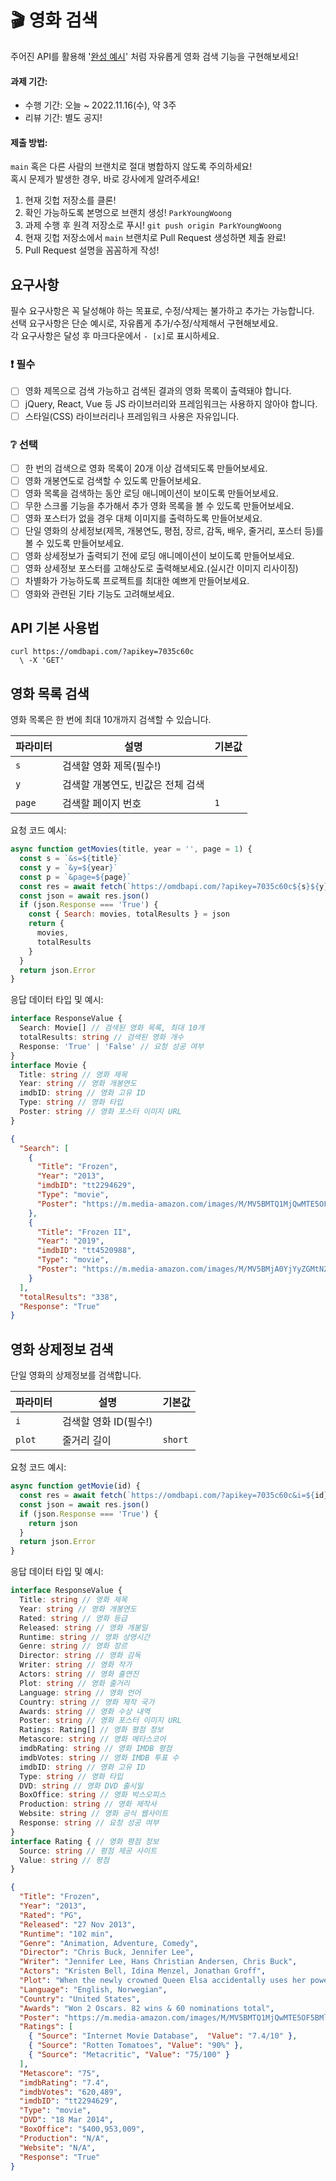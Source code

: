 # :clapper: 영화 검색

주어진 API를 활용해 '[완성 예시](https://stupefied-hodgkin-d9d350.netlify.app/)' 처럼 자유롭게 영화 검색 기능을 구현해보세요!

#### 과제 기간:

- 수행 기간: 오늘 ~ 2022.11.16(수), 약 3주
- 리뷰 기간: 별도 공지!
  
#### 제출 방법:

`main` 혹은 다른 사람의 브랜치로 절대 병합하지 않도록 주의하세요!    
혹시 문제가 발생한 경우, 바로 강사에게 알려주세요!

1. 현재 깃헙 저장소를 클론!
2. 확인 가능하도록 본명으로 브랜치 생성! `ParkYoungWoong`
3. 과제 수행 후 원격 저장소로 푸시! `git push origin ParkYoungWoong`
4. 현재 깃헙 저장소에서 `main` 브랜치로 Pull Request 생성하면 제출 완료!
5. Pull Request 설명을 꼼꼼하게 작성!
  
## 요구사항

필수 요구사항은 꼭 달성해야 하는 목표로, 수정/삭제는 불가하고 추가는 가능합니다.    
선택 요구사항은 단순 예시로, 자유롭게 추가/수정/삭제해서 구현해보세요.  
각 요구사항은 달성 후 마크다운에서 `- [x]`로 표시하세요.  

### :exclamation: 필수

- [ ] 영화 제목으로 검색 가능하고 검색된 결과의 영화 목록이 출력돼야 합니다.
- [ ] jQuery, React, Vue 등 JS 라이브러리와 프레임워크는 사용하지 않아야 합니다.
- [ ] 스타일(CSS) 라이브러리나 프레임워크 사용은 자유입니다.

### :grey_question: 선택

- [ ] 한 번의 검색으로 영화 목록이 20개 이상 검색되도록 만들어보세요.
- [ ] 영화 개봉연도로 검색할 수 있도록 만들어보세요.
- [ ] 영화 목록을 검색하는 동안 로딩 애니메이션이 보이도록 만들어보세요.
- [ ] 무한 스크롤 기능을 추가해서 추가 영화 목록을 볼 수 있도록 만들어보세요.
- [ ] 영화 포스터가 없을 경우 대체 이미지를 출력하도록 만들어보세요.
- [ ] 단일 영화의 상세정보(제목, 개봉연도, 평점, 장르, 감독, 배우, 줄거리, 포스터 등)를 볼 수 있도록 만들어보세요.
- [ ] 영화 상세정보가 출력되기 전에 로딩 애니메이션이 보이도록 만들어보세요.
- [ ] 영화 상세정보 포스터를 고해상도로 출력해보세요.(실시간 이미지 리사이징)
- [ ] 차별화가 가능하도록 프로젝트를 최대한 예쁘게 만들어보세요.
- [ ] 영화와 관련된 기타 기능도 고려해보세요.

## API 기본 사용법

```curl
curl https://omdbapi.com/?apikey=7035c60c
  \ -X 'GET'
```

## 영화 목록 검색
 
영화 목록은 한 번에 최대 10개까지 검색할 수 있습니다.

파라미터 | 설명 | 기본값
---|---|---
`s` | 검색할 영화 제목(필수!) |  
`y` | 검색할 개봉연도, 빈값은 전체 검색 | 
`page` | 검색할 페이지 번호 | `1`

요청 코드 예시:

```js
async function getMovies(title, year = '', page = 1) {
  const s = `&s=${title}`
  const y = `&y=${year}`
  const p = `&page=${page}`
  const res = await fetch(`https://omdbapi.com/?apikey=7035c60c${s}${y}${p}`)
  const json = await res.json()
  if (json.Response === 'True') {
    const { Search: movies, totalResults } = json
    return {
      movies,
      totalResults
    }
  }
  return json.Error
}
```

응답 데이터 타입 및 예시:

```ts
interface ResponseValue {
  Search: Movie[] // 검색된 영화 목록, 최대 10개
  totalResults: string // 검색된 영화 개수
  Response: 'True' | 'False' // 요청 성공 여부
}
interface Movie {
  Title: string // 영화 제목
  Year: string // 영화 개봉연도
  imdbID: string // 영화 고유 ID
  Type: string // 영화 타입
  Poster: string // 영화 포스터 이미지 URL
}
```

```json
{
  "Search": [
    {
      "Title": "Frozen",
      "Year": "2013",
      "imdbID": "tt2294629",
      "Type": "movie",
      "Poster": "https://m.media-amazon.com/images/M/MV5BMTQ1MjQwMTE5OF5BMl5BanBnXkFtZTgwNjk3MTcyMDE@._V1_SX300.jpg"
    },
    {
      "Title": "Frozen II",
      "Year": "2019",
      "imdbID": "tt4520988",
      "Type": "movie",
      "Poster": "https://m.media-amazon.com/images/M/MV5BMjA0YjYyZGMtN2U0Ni00YmY4LWJkZTItYTMyMjY3NGYyMTJkXkEyXkFqcGdeQXVyNDg4NjY5OTQ@._V1_SX300.jpg"
    }
  ],
  "totalResults": "338",
  "Response": "True"
}
```

## 영화 상제정보 검색

단일 영화의 상제정보를 검색합니다.

파라미터 | 설명 | 기본값
---|---|---
`i` | 검색할 영화 ID(필수!) |
`plot` | 줄거리 길이 | `short`

요청 코드 예시:

```js
async function getMovie(id) {
  const res = await fetch(`https://omdbapi.com/?apikey=7035c60c&i=${id}&plot=full`)
  const json = await res.json()
  if (json.Response === 'True') {
    return json
  }
  return json.Error
}
```

응답 데이터 타입 및 예시:

```ts
interface ResponseValue {
  Title: string // 영화 제목
  Year: string // 영화 개봉연도
  Rated: string // 영화 등급
  Released: string // 영화 개봉일
  Runtime: string // 영화 상영시간
  Genre: string // 영화 장르
  Director: string // 영화 감독
  Writer: string // 영화 작가
  Actors: string // 영화 출연진
  Plot: string // 영화 줄거리
  Language: string // 영화 언어
  Country: string // 영화 제작 국가
  Awards: string // 영화 수상 내역
  Poster: string // 영화 포스터 이미지 URL
  Ratings: Rating[] // 영화 평점 정보
  Metascore: string // 영화 메타스코어
  imdbRating: string // 영화 IMDB 평점
  imdbVotes: string // 영화 IMDB 투표 수
  imdbID: string // 영화 고유 ID
  Type: string // 영화 타입
  DVD: string // 영화 DVD 출시일
  BoxOffice: string // 영화 박스오피스
  Production: string // 영화 제작사
  Website: string // 영화 공식 웹사이트
  Response: string // 요청 성공 여부
}
interface Rating { // 영화 평점 정보
  Source: string // 평점 제공 사이트
  Value: string // 평점
}
```

```json
{
  "Title": "Frozen",
  "Year": "2013",
  "Rated": "PG",
  "Released": "27 Nov 2013",
  "Runtime": "102 min",
  "Genre": "Animation, Adventure, Comedy",
  "Director": "Chris Buck, Jennifer Lee",
  "Writer": "Jennifer Lee, Hans Christian Andersen, Chris Buck",
  "Actors": "Kristen Bell, Idina Menzel, Jonathan Groff",
  "Plot": "When the newly crowned Queen Elsa accidentally uses her power to turn things into ice to curse her home in infinite winter, her sister Anna teams up with a mountain man, his playful reindeer, and a snowman to change the weather co...",
  "Language": "English, Norwegian",
  "Country": "United States",
  "Awards": "Won 2 Oscars. 82 wins & 60 nominations total",
  "Poster": "https://m.media-amazon.com/images/M/MV5BMTQ1MjQwMTE5OF5BMl5BanBnXkFtZTgwNjk3MTcyMDE@._V1_SX300.jpg",
  "Ratings": [
    { "Source": "Internet Movie Database",  "Value": "7.4/10" },
    { "Source": "Rotten Tomatoes", "Value": "90%" },
    { "Source": "Metacritic", "Value": "75/100" }
  ],
  "Metascore": "75",
  "imdbRating": "7.4",
  "imdbVotes": "620,489",
  "imdbID": "tt2294629",
  "Type": "movie",
  "DVD": "18 Mar 2014",
  "BoxOffice": "$400,953,009",
  "Production": "N/A",
  "Website": "N/A",
  "Response": "True"
}
```
